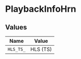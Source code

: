 # PlaybackInfoHrn


## Values

| Name      | Value     |
| --------- | --------- |
| `HLS_TS_` | HLS (TS)  |